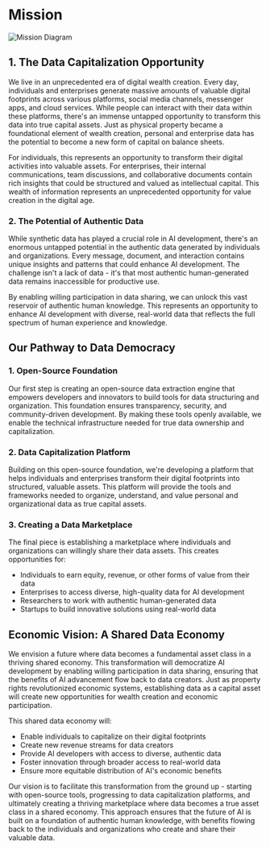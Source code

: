# Mission

![Mission Diagram](./docs/assets/pitch-dark.svg)

## 1. The Data Capitalization Opportunity

We live in an unprecedented era of digital wealth creation. Every day, individuals and enterprises generate massive amounts of valuable digital footprints across various platforms, social media channels, messenger apps, and cloud services. While people can interact with their data within these platforms, there's an immense untapped opportunity to transform this data into true capital assets. Just as physical property became a foundational element of wealth creation, personal and enterprise data has the potential to become a new form of capital on balance sheets.

For individuals, this represents an opportunity to transform their digital activities into valuable assets. For enterprises, their internal communications, team discussions, and collaborative documents contain rich insights that could be structured and valued as intellectual capital. This wealth of information represents an unprecedented opportunity for value creation in the digital age.

### 2. The Potential of Authentic Data

While synthetic data has played a crucial role in AI development, there's an enormous untapped potential in the authentic data generated by individuals and organizations. Every message, document, and interaction contains unique insights and patterns that could enhance AI development. The challenge isn't a lack of data - it's that most authentic human-generated data remains inaccessible for productive use.

By enabling willing participation in data sharing, we can unlock this vast reservoir of authentic human knowledge. This represents an opportunity to enhance AI development with diverse, real-world data that reflects the full spectrum of human experience and knowledge.

## Our Pathway to Data Democracy

### 1. Open-Source Foundation

Our first step is creating an open-source data extraction engine that empowers developers and innovators to build tools for data structuring and organization. This foundation ensures transparency, security, and community-driven development. By making these tools openly available, we enable the technical infrastructure needed for true data ownership and capitalization.

### 2. Data Capitalization Platform

Building on this open-source foundation, we're developing a platform that helps individuals and enterprises transform their digital footprints into structured, valuable assets. This platform will provide the tools and frameworks needed to organize, understand, and value personal and organizational data as true capital assets.

### 3. Creating a Data Marketplace

The final piece is establishing a marketplace where individuals and organizations can willingly share their data assets. This creates opportunities for:

- Individuals to earn equity, revenue, or other forms of value from their data
- Enterprises to access diverse, high-quality data for AI development
- Researchers to work with authentic human-generated data
- Startups to build innovative solutions using real-world data

## Economic Vision: A Shared Data Economy

We envision a future where data becomes a fundamental asset class in a thriving shared economy. This transformation will democratize AI development by enabling willing participation in data sharing, ensuring that the benefits of AI advancement flow back to data creators. Just as property rights revolutionized economic systems, establishing data as a capital asset will create new opportunities for wealth creation and economic participation.

This shared data economy will:

- Enable individuals to capitalize on their digital footprints
- Create new revenue streams for data creators
- Provide AI developers with access to diverse, authentic data
- Foster innovation through broader access to real-world data
- Ensure more equitable distribution of AI's economic benefits

Our vision is to facilitate this transformation from the ground up - starting with open-source tools, progressing to data capitalization platforms, and ultimately creating a thriving marketplace where data becomes a true asset class in a shared economy. This approach ensures that the future of AI is built on a foundation of authentic human knowledge, with benefits flowing back to the individuals and organizations who create and share their valuable data.
